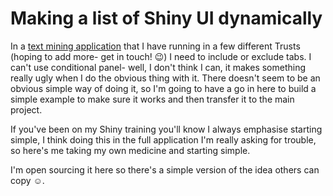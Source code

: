 # Making a list of Shiny UI dynamically

In a [text mining application](https://github.com/CDU-data-science-team/experiencesdashboard) that I have running in a few different Trusts (hoping to add more- get in touch! :wink:) I need to include or exclude tabs. I can't use conditional panel- well, I don't think I can, it makes something really ugly when I do the obvious thing with it. There doesn't seem to be an obvious simple way of doing it, so I'm going to have a go in here to build a simple example to make sure it works and then transfer it to the main project.

If you've been on my Shiny training you'll know I always emphasise starting simple, I think doing this in the full application I'm really asking for trouble, so here's me taking my own medicine and starting simple.

I'm open sourcing it here so there's a simple version of the idea others can copy :relaxed:.
